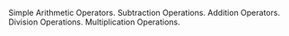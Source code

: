 Simple Arithmetic Operators.
	Subtraction Operations.
	Addition Operators.
	Division Operations.
	Multiplication Operations.
